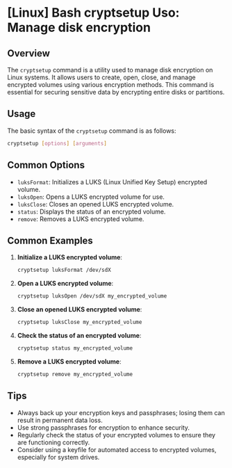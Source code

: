 # [Linux] Bash cryptsetup Uso: Manage disk encryption

## Overview
The `cryptsetup` command is a utility used to manage disk encryption on Linux systems. It allows users to create, open, close, and manage encrypted volumes using various encryption methods. This command is essential for securing sensitive data by encrypting entire disks or partitions.

## Usage
The basic syntax of the `cryptsetup` command is as follows:

```bash
cryptsetup [options] [arguments]
```

## Common Options
- `luksFormat`: Initializes a LUKS (Linux Unified Key Setup) encrypted volume.
- `luksOpen`: Opens a LUKS encrypted volume for use.
- `luksClose`: Closes an opened LUKS encrypted volume.
- `status`: Displays the status of an encrypted volume.
- `remove`: Removes a LUKS encrypted volume.

## Common Examples

1. **Initialize a LUKS encrypted volume**:
   ```bash
   cryptsetup luksFormat /dev/sdX
   ```

2. **Open a LUKS encrypted volume**:
   ```bash
   cryptsetup luksOpen /dev/sdX my_encrypted_volume
   ```

3. **Close an opened LUKS encrypted volume**:
   ```bash
   cryptsetup luksClose my_encrypted_volume
   ```

4. **Check the status of an encrypted volume**:
   ```bash
   cryptsetup status my_encrypted_volume
   ```

5. **Remove a LUKS encrypted volume**:
   ```bash
   cryptsetup remove my_encrypted_volume
   ```

## Tips
- Always back up your encryption keys and passphrases; losing them can result in permanent data loss.
- Use strong passphrases for encryption to enhance security.
- Regularly check the status of your encrypted volumes to ensure they are functioning correctly.
- Consider using a keyfile for automated access to encrypted volumes, especially for system drives.